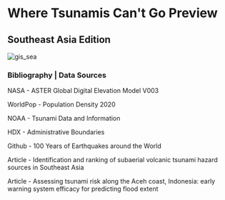 # Where Tsunamis Can't Go Preview
## Southeast Asia Edition
![gis_sea](https://github.com/user-attachments/assets/e3166c2f-6364-4075-89a4-79a7a78b4010)



### Bibliography | Data Sources
NASA - ASTER Global Digital Elevation
Model V003

WorldPop - Population Density 2020

NOAA - Tsunami Data and Information

HDX - Administrative Boundaries

Github - 100 Years of Earthquakes around
the World

Article - Identification and ranking of
subaerial volcanic tsunami hazard sources
in Southeast Asia

Article - Assessing tsunami risk along the
Aceh coast, Indonesia: early warning
system efficacy for predicting flood extent
